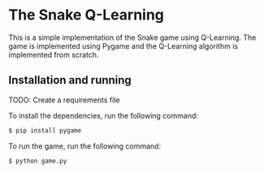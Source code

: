 # The Snake Q-Learning

This is a simple implementation of the Snake game using Q-Learning. The game is implemented using Pygame and the Q-Learning algorithm is implemented from scratch.

## Installation and running

TODO: Create a requirements file

To install the dependencies, run the following command:

```sh
$ pip install pygame
```

To run the game, run the following command:

```sh
$ python game.py
```